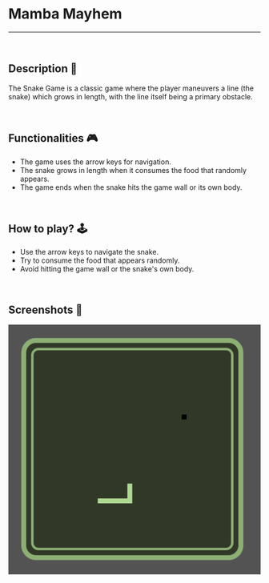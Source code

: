 # **Mamba Mayhem** 

---

<br>

## **Description 📃**
The Snake Game is a classic game where the player maneuvers a line (the snake) which grows in length, with the line itself being a primary obstacle.

<br>

## **Functionalities 🎮**
- The game uses the arrow keys for navigation.
- The snake grows in length when it consumes the food that randomly appears.
- The game ends when the snake hits the game wall or its own body.

<br>

## **How to play? 🕹️**
- Use the arrow keys to navigate the snake.
- Try to consume the food that appears randomly.
- Avoid hitting the game wall or the snake's own body.

<br>

## **Screenshots 📸**
<!-- add your screenshots like this -->
![image](./assets/images/Mamba_Mayhem.png)

<br>

